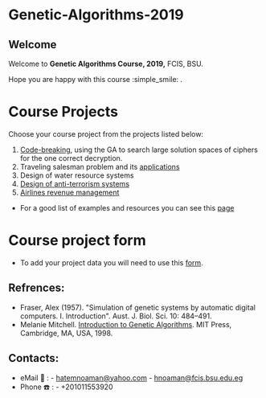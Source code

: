 # Genetic-Algorithms-2019
## Welcome 

Welcome to **Genetic Algorithms Course, 2019,** FCIS, BSU.

Hope you are happy with this course :simple_smile: .
# Course Projects
Choose your course project from the projects listed below:
1. [Code-breaking](https://en.wikipedia.org/wiki/Code-breaking), using the GA to search large solution spaces of ciphers for the one correct decryption.
2. Traveling salesman problem and its [applications](http://necsi.edu/affiliates/braha/IJPR_GA.pdf)
3. Design of water resource systems
4. [Design of anti-terrorism systems](https://www.researchgate.net/publication/23657202_Reducing_Risk_Through_Real_Options_in_Systems_Design_The_Case_of_Architecting_a_Maritime_Domain_Protection_System)
5. [Airlines revenue management](https://dl.acm.org/citation.cfm?id=2345426)

- For a good list of examples and resources you can see this [page](https://en.wikipedia.org/wiki/List_of_genetic_algorithm_applications)

# Course project form
- To add your project data you will need to use this [form](https://goo.gl/forms/dexcib9uRkWWMihj1).

## Refrences:
- Fraser, Alex (1957). "Simulation of genetic systems by automatic digital computers. I. Introduction". Aust. J. Biol. Sci. 10: 484–491.
- Melanie Mitchell. [Introduction to Genetic Algorithms](http://books.google.com/books?id=0eznlz0TF-IC&dq=melanie+mitchell+%22introduction+to+genetic+algorithms%22&pg=PP1&ots=sdrJ63-4Pg&sig=EYR7Tg57vZcDJJyPEyHYJkXjpdQ&hl=en&prev=http://www.google.com/search?q=Melanie+Mitchell+%22Introduction+to+Genetic+Algorithms%22&rls=com.microsoft:en-us&ie=UTF-8&oe=UTF-8&sa=X&oi=print&ct=title&cad=one-book-with-thumbnail). MIT Press, Cambridge, MA, USA, 1998.

## Contacts:
- eMail :love_letter: : 
      - hatemnoaman@yahoo.com
      - hnoaman@fcis.bsu.edu.eg
- Phone :phone: : - +201011553920
